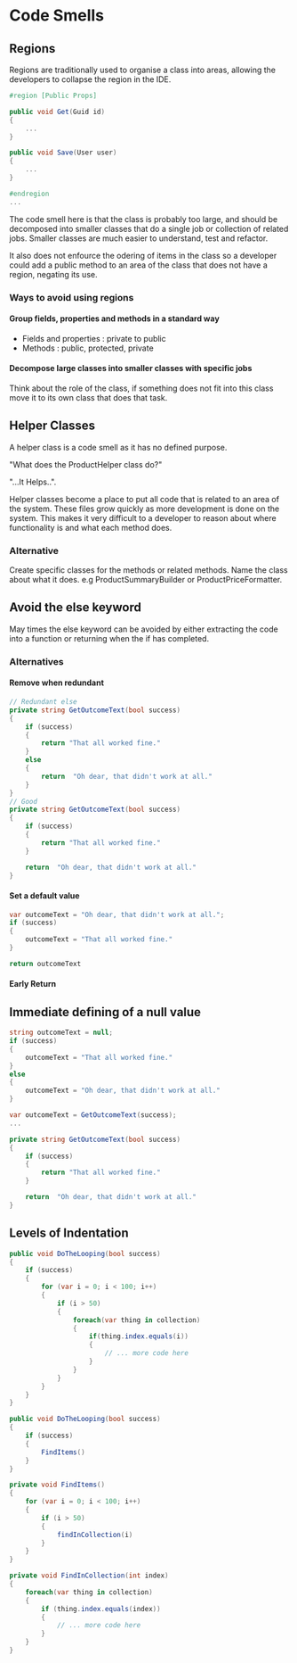 # Code Smells

## Regions

Regions are traditionally used to organise a class into areas, allowing the developers to collapse the region in the IDE.

```c#
#region [Public Props]

public void Get(Guid id)
{
    ...
}

public void Save(User user)
{
    ...
}

#endregion
...
```

The code smell here is that the class is probably too large, and should be decomposed into smaller classes that do a single job or collection of related jobs. Smaller classes are much easier to understand, test and refactor.

It also does not enfource the odering of items in the class so a developer could add a public method to an area of the class that does not have a region, negating its use.

### Ways to avoid using regions

#### Group fields, properties and methods in a standard way

- Fields and properties : private to public
- Methods : public, protected, private

#### Decompose large classes into smaller classes with specific jobs

Think about the role of the class, if something does not fit into this class move it to its own class that does that task.

## Helper Classes

A helper class is a code smell as it has no defined purpose.

"What does the ProductHelper class do?"

"...It Helps..".

Helper classes become a place to put all code that is related to an area of the system. These files grow quickly as more development is done on the system. This makes it very difficult to a developer to reason about where functionality is and what each method does.

### Alternative

Create specific classes for the methods or related methods. Name the class about what it does. e.g ProductSummaryBuilder or ProductPriceFormatter.

## Avoid the else keyword

May times the else keyword can be avoided by either extracting the code into a function or returning when the if has completed.

### Alternatives

#### Remove when redundant

```c#
// Redundant else
private string GetOutcomeText(bool success)
{
    if (success)
    {
        return "That all worked fine."
    }
    else
    {
        return  "Oh dear, that didn't work at all."
    }
}
// Good
private string GetOutcomeText(bool success)
{
    if (success)
    {
        return "That all worked fine."
    }

    return  "Oh dear, that didn't work at all."
}
```

#### Set a default value

```c#
var outcomeText = "Oh dear, that didn't work at all.";
if (success)
{
    outcomeText = "That all worked fine."
}

return outcomeText
```

#### Early Return

## Immediate defining of a null value

``` c#
string outcomeText = null;
if (success)
{
    outcomeText = "That all worked fine."
}
else
{
    outcomeText = "Oh dear, that didn't work at all."
}
```

``` c#
var outcomeText = GetOutcomeText(success);
...

private string GetOutcomeText(bool success)
{
    if (success)
    {
        return "That all worked fine."
    }

    return  "Oh dear, that didn't work at all."
}

```

## Levels of Indentation

```c#
public void DoTheLooping(bool success)
{
    if (success)
    {
        for (var i = 0; i < 100; i++)
        {
            if (i > 50)
            {
                foreach(var thing in collection)
                {
                    if(thing.index.equals(i))
                    {
                        // ... more code here
                    }
                }
            }
        }
    }
}
```

```c#
public void DoTheLooping(bool success)
{
    if (success)
    {
        FindItems()
    }
}

private void FindItems()
{
    for (var i = 0; i < 100; i++)
    {
        if (i > 50)
        {
            findInCollection(i)
        }
    }
}

private void FindInCollection(int index)
{
    foreach(var thing in collection)
    {
        if (thing.index.equals(index))
        {
            // ... more code here
        }
    }
}
```